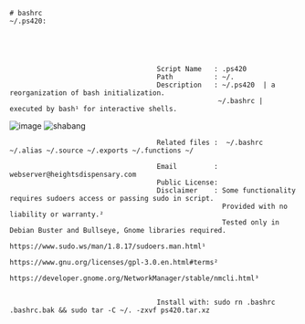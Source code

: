     # bashrc
    ~/.ps420:  
                 



                
                                        Script Name   : .ps420
                                        Path          : ~/.                                                 
                                        Description   : ~/.ps420  | a reorganization of bash initialization.
                                                       ~/.bashrc | executed by bash¹ for interactive shells.
![image](https://user-images.githubusercontent.com/10424858/120154192-3c4f3f80-c1b5-11eb-8842-4908fe1598a6.png) ![shabang](https://user-images.githubusercontent.com/10424858/120154699-bda6d200-c1b5-11eb-95a8-7c2b05b0bb57.png)


                                        Related files :  ~/.bashrc ~/.alias ~/.source ~/.exports ~/.functions ~/

                                        Email         : webserver@heightsdispensary.com 
                                        Public License: 
                                        Disclaimer    : Some functionality requires sudoers access or passing sudo in script.
                                                        Provided with no liability or warranty.² 
                                                        Tested only in Debian Buster and Bullseye, Gnome libraries required.                      
                                                        https://www.sudo.ws/man/1.8.17/sudoers.man.html¹
                                                        https://www.gnu.org/licenses/gpl-3.0.en.html#terms² 
                                                        https://developer.gnome.org/NetworkManager/stable/nmcli.html³


                                        Install with: sudo rn .bashrc .bashrc.bak && sudo tar -C ~/. -zxvf ps420.tar.xz




